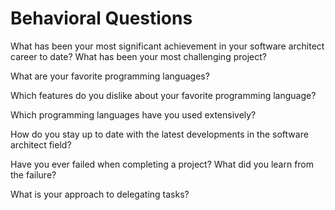 # Behavioral Questions

What has been your most significant achievement in your software architect career to date?
What has been your most challenging project?

What are your favorite programming languages?

Which features do you dislike about your favorite programming language?

Which programming languages have you used extensively?

How do you stay up to date with the latest developments in the software architect field?

Have you ever failed when completing a project? What did you learn from the failure?

What is your approach to delegating tasks?
